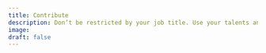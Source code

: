 ```yaml
---
title: Contribute
description: Don’t be restricted by your job title. Use your talents and strengths to add value at every opportunity.
image:
draft: false
---
```

